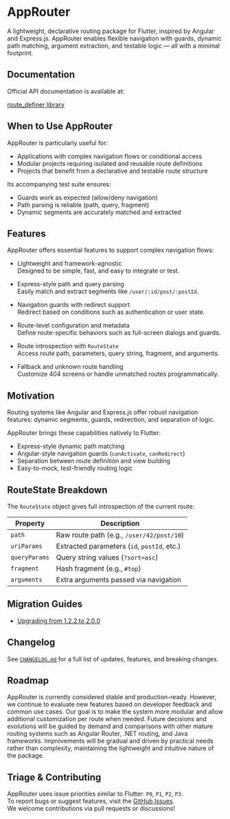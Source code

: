 # AppRouter

A lightweight, declarative routing package for Flutter, inspired by Angular and Express.js. AppRouter enables flexible navigation with guards, dynamic path matching, argument extraction, and testable logic — all with a minimal footprint.

## Documentation

Official API documentation is available at:

[route_definer library](https://arlamend7.github.io/flutter_route_definer/route_definer/)

## When to Use AppRouter

AppRouter is particularly useful for:

- Applications with complex navigation flows or conditional access
- Modular projects requiring isolated and reusable route definitions
- Projects that benefit from a declarative and testable route structure

Its accompanying test suite ensures:

- Guards work as expected (allow/deny navigation)  
- Path parsing is reliable (path, query, fragment)  
- Dynamic segments are accurately matched and extracted

## Features

AppRouter offers essential features to support complex navigation flows:

- Lightweight and framework-agnostic  
  Designed to be simple, fast, and easy to integrate or test.

- Express-style path and query parsing  
  Easily match and extract segments like `/user/:id/post/:postId`.

- Navigation guards with redirect support  
  Redirect based on conditions such as authentication or user state.

- Route-level configuration and metadata  
  Define route-specific behaviors such as full-screen dialogs and guards.

- Route introspection with `RouteState`  
  Access route path, parameters, query string, fragment, and arguments.

- Fallback and unknown route handling  
  Customize 404 screens or handle unmatched routes programmatically.

## Motivation

Routing systems like Angular and Express.js offer robust navigation features: dynamic segments, guards, redirection, and separation of logic.

AppRouter brings these capabilities natively to Flutter:

- Express-style dynamic path matching  
- Angular-style navigation guards (`canActivate`, `canRedirect`)  
- Separation between route definition and view building  
- Easy-to-mock, test-friendly routing logic


## RouteState Breakdown

The `RouteState` object gives full introspection of the current route:

| Property      | Description                                 |
|---------------|---------------------------------------------|
| `path`        | Raw route path (e.g., `/user/42/post/10`)   |
| `uriParams`   | Extracted parameters (`id`, `postId`, etc.) |
| `queryParams` | Query string values (`?sort=asc`)           |
| `fragment`    | Hash fragment (e.g., `#top`)                |
| `arguments`   | Extra arguments passed via navigation       |


## Migration Guides

- [Upgrading from 1.2.2 to 2.0.0](MIGRATION.md)


## Changelog

See [`CHANGELOG.md`](https://pub.dev/packages/route_definer/changelog) for a full list of updates, features, and breaking changes.

## Roadmap

AppRouter is currently considered stable and production-ready. However, we continue to evaluate new features based on developer feedback and common use cases. Our goal is to make the system more modular and allow additional customization per route when needed. Future decisions and evolutions will be guided by demand and comparisons with other mature routing systems such as Angular Router, .NET routing, and Java frameworks. Improvements will be gradual and driven by practical needs rather than complexity, maintaining the lightweight and intuitive nature of the package.


## Triage & Contributing

AppRouter uses issue priorities similar to Flutter: `P0`, `P1`, `P2`, `P3`.  
To report bugs or suggest features, visit the [GitHub Issues](https://github.com/arlamend7/flutter_route_definer/issues).  
We welcome contributions via pull requests or discussions!
